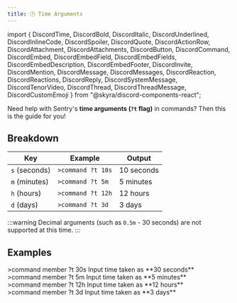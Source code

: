 ```yaml
---
title: 🕒 Time Arguments
---
```


import { DiscordTime, DiscordBold, DiscordItalic, DiscordUnderlined, DiscordInlineCode, DiscordSpoiler, DiscordQuote, DiscordActionRow, DiscordAttachment, DiscordAttachments, DiscordButton, DiscordCommand, DiscordEmbed, DiscordEmbedField, DiscordEmbedFields, DiscordEmbedDescription, DiscordEmbedFooter, DiscordInvite, DiscordMention, DiscordMessage, DiscordMessages, DiscordReaction, DiscordReactions, DiscordReply, DiscordSystemMessage, DiscordTenorVideo, DiscordThread, DiscordThreadMessage, DiscordCustomEmoji } from "@skyra/discord-components-react";

Need help with Sentry's **time arguments (`?t` flag)** in commands? Then this is the guide for you!

## Breakdown
Key | Example | Output
--- | --- | --- |
`s` (seconds) | `>command ?t 10s` | 10 seconds
`m` (minutes) | `>command ?t 5m` | 5 minutes
`h` (hours) | `>command ?t 12h` | 12 hours
`d` (days) | `>command ?t 3d` | 3 days

:::warning
Decimal arguments (such as `0.5m` - 30 seconds) are not supported at this time.
:::

## Examples

<DiscordMessages>
  <DiscordMessage>
    &gt;command <DiscordMention>member</DiscordMention> ?t 30s
  </DiscordMessage>
  <DiscordMessage author="PartnerPal" avatar="https://cdn.discordapp.com/icons/1152732957849681942/34b3d771cc9aa4817ffafc137738b649.png?size=4096" roleColor="#5865f2" bot verified>
  <DiscordCustomEmoji name="check" url="/img/check.png" /> Input time taken as **30 seconds**
  </DiscordMessage>
</DiscordMessages>
<br/>
<DiscordMessages>
  <DiscordMessage>
    &gt;command <DiscordMention>member</DiscordMention> ?t 5m
  </DiscordMessage>
  <DiscordMessage author="PartnerPal" avatar="https://cdn.discordapp.com/icons/1152732957849681942/34b3d771cc9aa4817ffafc137738b649.png?size=4096" roleColor="#5865f2" bot verified>
  <DiscordCustomEmoji name="check" url="/img/check.png" /> Input time taken as **5 minutes**
  </DiscordMessage>
</DiscordMessages>
<br/>
<DiscordMessages>
  <DiscordMessage>
    &gt;command <DiscordMention>member</DiscordMention> ?t 12h
  </DiscordMessage>
  <DiscordMessage author="PartnerPal" avatar="https://cdn.discordapp.com/icons/1152732957849681942/34b3d771cc9aa4817ffafc137738b649.png?size=4096" roleColor="#5865f2" bot verified>
  <DiscordCustomEmoji name="check" url="/img/check.png" /> Input time taken as **12 hours**
  </DiscordMessage>
</DiscordMessages>
<br/>
<DiscordMessages>
  <DiscordMessage>
    &gt;command <DiscordMention>member</DiscordMention> ?t 3d
  </DiscordMessage>
  <DiscordMessage author="PartnerPal" avatar="https://cdn.discordapp.com/icons/1152732957849681942/34b3d771cc9aa4817ffafc137738b649.png?size=4096" roleColor="#5865f2" bot verified>
  <DiscordCustomEmoji name="check" url="/img/check.png" /> Input time taken as **3 days**
  </DiscordMessage>
</DiscordMessages>